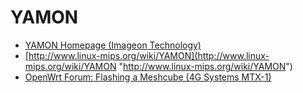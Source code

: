 # YAMON

- [YAMON Homepage (Imageon Technology)](http://www.imgtec.com/mips/mips-yamon.asp "http://www.imgtec.com/mips/mips-yamon.asp")
- [http://www.linux-mips.org/wiki/YAMON](http://www.linux-mips.org/wiki/YAMON "http://www.linux-mips.org/wiki/YAMON")
- [OpenWrt Forum: Flashing a Meshcube (4G Systems MTX-1)](https://forum.openwrt.org/viewtopic.php?id=10991 "https://forum.openwrt.org/viewtopic.php?id=10991")
